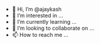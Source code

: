 - 👋 Hi, I’m @ajaykash
- 👀 I’m interested in ...
- 🌱 I’m currently learning ...
- 💞️ I’m looking to collaborate on ...
- 📫 How to reach me ...

<!---
ajaykash/ajaykash is a ✨ special ✨ repository because its `README.md` (this file) appears on your GitHub profile.
You can click the Preview link to take a look at your changes.
--->
